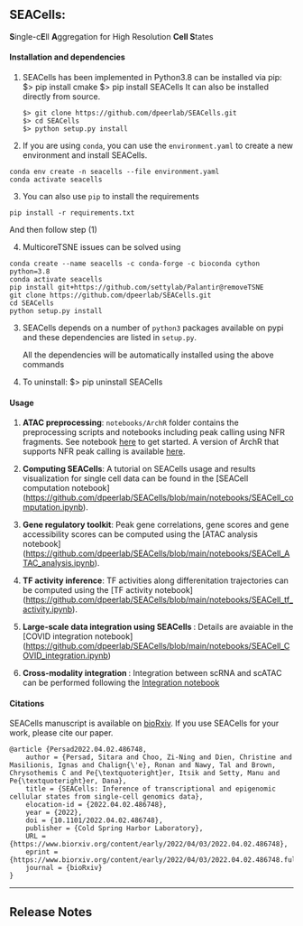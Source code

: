 ## SEACells:

**S**ingle-c**E**ll **A**ggregation for High Resolution **Cell S**tates

#### Installation and dependencies

1.  SEACells has been implemented in Python3.8 can be installed via pip:
    $> pip install cmake
    $> pip install SEACells
    It can also be installed directly from source.

        $> git clone https://github.com/dpeerlab/SEACells.git
        $> cd SEACells
        $> python setup.py install

2.  If you are using `conda`, you can use the `environment.yaml` to create a new environment and install SEACells.

```
conda env create -n seacells --file environment.yaml
conda activate seacells
```

3. You can also use `pip` to install the requirements

```
pip install -r requirements.txt
```

And then follow step (1)

4. MulticoreTSNE issues can be solved using

```
conda create --name seacells -c conda-forge -c bioconda cython python=3.8
conda activate seacells
pip install git+https://github.com/settylab/Palantir@removeTSNE
git clone https://github.com/dpeerlab/SEACells.git
cd SEACells
python setup.py install
```

3. SEACells depends on a number of `python3` packages available on pypi and these dependencies are listed in `setup.py`.

    All the dependencies will be automatically installed using the above commands

4. To uninstall:
   $> pip uninstall SEACells

#### Usage

1. <b>ATAC preprocessing</b>:
   `notebooks/ArchR` folder contains the preprocessing scripts and notebooks including peak calling using NFR fragments. See notebook [here](https://github.com/dpeerlab/SEACells/blob/main/notebooks/ArchR/ArchR-preprocessing.ipynb) to get started. A version of ArchR that supports NFR peak calling is available [here](https://github.com/dpeerlab/ArchR).

2. <b>Computing SEACells</b>:
   A tutorial on SEACells usage and results visualization for single cell data can be found in the [SEACell computation notebook] (https://github.com/dpeerlab/SEACells/blob/main/notebooks/SEACell_computation.ipynb).

3. <b>Gene regulatory toolkit</b>:
   Peak gene correlations, gene scores and gene accessibility scores can be computed using the [ATAC analysis notebook] (https://github.com/dpeerlab/SEACells/blob/main/notebooks/SEACell_ATAC_analysis.ipynb).

4. <b>TF activity inference</b>:
   TF activities along differenitation trajectories can be computed using the [TF activity notebook] (https://github.com/dpeerlab/SEACells/blob/main/notebooks/SEACell_tf_activity.ipynb).

5. <b>Large-scale data integration using SEACells </b>:
   Details are avaiable in the [COVID integration notebook] (https://github.com/dpeerlab/SEACells/blob/main/notebooks/SEACell_COVID_integration.ipynb)

6. <b>Cross-modality integration </b>:
   Integration between scRNA and scATAC can be performed following the [Integration notebook](https://github.com/dpeerlab/SEACells/blob/main/notebooks/SEACell_domain_adapt.ipynb)

#### Citations

SEACells manuscript is available on [bioRxiv](https://www.biorxiv.org/content/10.1101/2022.04.02.486748v1). If you use SEACells for your work, please cite our paper.

```
@article {Persad2022.04.02.486748,
	author = {Persad, Sitara and Choo, Zi-Ning and Dien, Christine and Masilionis, Ignas and Chalign{\'e}, Ronan and Nawy, Tal and Brown, Chrysothemis C and Pe{\textquoteright}er, Itsik and Setty, Manu and Pe{\textquoteright}er, Dana},
	title = {SEACells: Inference of transcriptional and epigenomic cellular states from single-cell genomics data},
	elocation-id = {2022.04.02.486748},
	year = {2022},
	doi = {10.1101/2022.04.02.486748},
	publisher = {Cold Spring Harbor Laboratory},
	URL = {https://www.biorxiv.org/content/early/2022/04/03/2022.04.02.486748},
	eprint = {https://www.biorxiv.org/content/early/2022/04/03/2022.04.02.486748.full.pdf},
	journal = {bioRxiv}
}

```

---

## Release Notes
